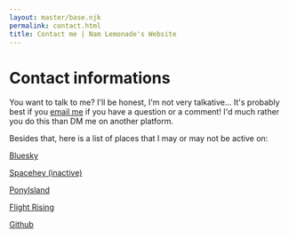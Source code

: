 ```yaml
---
layout: master/base.njk
permalink: contact.html
title: Contact me | Nam Lemonade's Website
---
```


<div class="col-12">
	<div class="content">
		<div class="content-content">
			<div class="text">
				<h1>Contact informations</h1>
				<p>You want to talk to me? I'll be honest, I'm not very talkative... It's probably best if you <a href="mailto:namconade@gmail.com">email me</a> if you have a question or a comment! I'd much rather you do this than DM me on another platform.</p>
				<p>Besides that, here is a list of places that I may or may not be active on:</p>
				<p><a href="https://bsky.app/profile/nam.cervine.tech" target="_blank">Bluesky</a></p>
				<p><a href="https://spacehey.com/namlemonade" target="_blank">Spacehey (inactive)</a></p>
				<p><a href="https://ponyisland.net/index.php#!/?src=0&sub=0&usr=1022280" target="_blank">PonyIsland</a></p>
				<p><a href="https://www1.flightrising.com/clan-profile/434329" target="_blank">Flight Rising</a></p>
				<p><a href="https://github.com/NamLemonade" target="_blank">Github</a></p>
			</div>
		</div>
	</div>
</div>